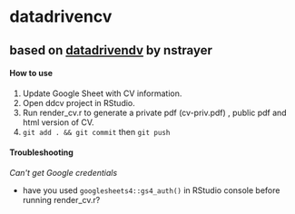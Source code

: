 # datadrivencv 

## based on [datadrivendv](https://github.com/nstrayer/datadrivencv) by nstrayer

#### How to use

1. Update Google Sheet with CV information.
2. Open ddcv project in RStudio.
3. Run render_cv.r to generate a private pdf (cv-priv.pdf) , public pdf and html version of CV. 
4. ```git add . && git commit``` then ```git push``` 

#### Troubleshooting

*Can't get Google credentials*
- have you used ```googlesheets4::gs4_auth()``` in RStudio console before running render_cv.r? 